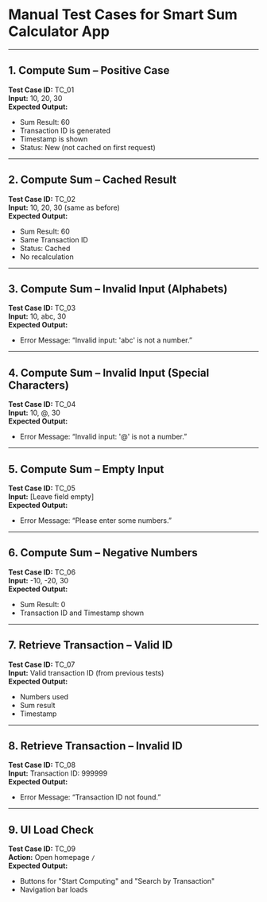 # Manual Test Cases for Smart Sum Calculator App

---

## 1. Compute Sum – Positive Case
**Test Case ID:** TC_01  
**Input:** 10, 20, 30  
**Expected Output:**  
- Sum Result: 60  
- Transaction ID is generated  
- Timestamp is shown  
- Status: New (not cached on first request)  

---

## 2. Compute Sum – Cached Result
**Test Case ID:** TC_02  
**Input:** 10, 20, 30 (same as before)  
**Expected Output:**  
- Sum Result: 60  
- Same Transaction ID  
- Status: Cached  
- No recalculation  

---

## 3. Compute Sum – Invalid Input (Alphabets)
**Test Case ID:** TC_03  
**Input:** 10, abc, 30  
**Expected Output:**  
- Error Message: “Invalid input: 'abc' is not a number.”  

---

## 4. Compute Sum – Invalid Input (Special Characters)
**Test Case ID:** TC_04  
**Input:** 10, @, 30  
**Expected Output:**  
- Error Message: “Invalid input: '@' is not a number.”  

---

## 5. Compute Sum – Empty Input
**Test Case ID:** TC_05  
**Input:** [Leave field empty]  
**Expected Output:**  
- Error Message: “Please enter some numbers.”  

---

## 6. Compute Sum – Negative Numbers
**Test Case ID:** TC_06  
**Input:** -10, -20, 30  
**Expected Output:**  
- Sum Result: 0  
- Transaction ID and Timestamp shown  

---

## 7. Retrieve Transaction – Valid ID
**Test Case ID:** TC_07  
**Input:** Valid transaction ID (from previous tests)  
**Expected Output:**  
- Numbers used  
- Sum result  
- Timestamp  

---

## 8. Retrieve Transaction – Invalid ID
**Test Case ID:** TC_08  
**Input:** Transaction ID: 999999  
**Expected Output:**  
- Error Message: “Transaction ID not found.”  

---

## 9. UI Load Check
**Test Case ID:** TC_09  
**Action:** Open homepage `/`  
**Expected Output:**  
- Buttons for "Start Computing" and "Search by Transaction"  
- Navigation bar loads  
